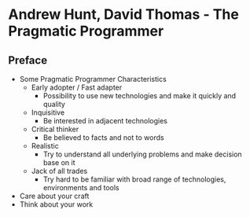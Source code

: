 # Andrew Hunt, David Thomas - The Pragmatic Programmer

## Preface

+ Some Pragmatic Programmer Characteristics
    + Early adopter / Fast adapter
        + Possibility to use new technologies and 
            make it quickly and quality
    + Inquisitive
        + Be interested in adjacent technologies
    + Critical thinker
        + Be believed to facts and not to words
    + Realistic
        + Try to understand all underlying problems
            and make decision base on it
    + Jack of all trades
        + Try hard to be familiar with broad range
            of technologies, environments and tools
+ Care about your craft
+ Think about your work
